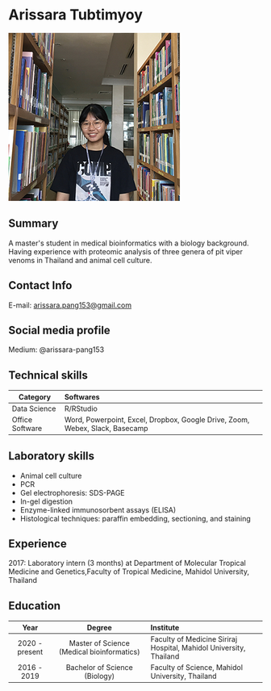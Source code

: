 # Arissara Tubtimyoy
![](image\pang.png)

## Summary

A master's student in medical bioinformatics with a biology background. Having experience with proteomic analysis of three genera of pit viper venoms in Thailand and animal cell culture. 

## Contact Info

E-mail: arissara.pang153@gmail.com

## Social media profile

Medium: @arissara-pang153

## Technical skills

| Category | Softwares |
|----------|:----------|
|Data Science| R/RStudio|
|Office Software| Word, Powerpoint, Excel, Dropbox, Google Drive, Zoom, Webex, Slack, Basecamp|

## Laboratory skills

- Animal cell culture
- PCR
- Gel electrophoresis: SDS-PAGE
- In-gel digestion
- Enzyme-linked immunosorbent assays (ELISA)
- Histological techniques: paraffin embedding, sectioning, and staining

## Experience

2017: Laboratory intern (3 months) at Department of Molecular Tropical Medicine and Genetics,Faculty of Tropical Medicine, Mahidol University, Thailand 

## Education

| Year | Degree | Institute |
|:---------:|:---------:|:-----------|
| 2020 - present | Master of Science (Medical bioinformatics) | Faculty of Medicine Siriraj Hospital, Mahidol University, Thailand |
| 2016 - 2019 | Bachelor of Science (Biology) | Faculty of Science, Mahidol University, Thailand |

